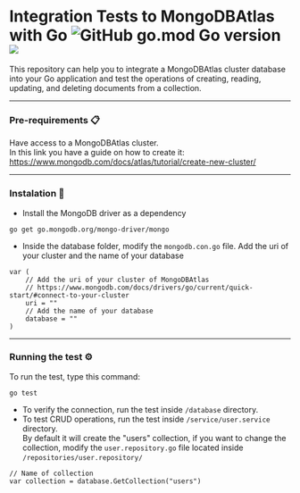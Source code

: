 # Integration Tests to MongoDBAtlas with Go ![GitHub go.mod Go version](https://img.shields.io/github/go-mod/go-version/ChrisCodeX/CRUD-MongoDBAtlas-Go) ![](https://camo.githubusercontent.com/3084f133857f6d0a29d410e59ba39f6906b0f2e32b24082d1e95710196984db6/68747470733a2f2f696d672e736869656c64732e696f2f62616467652f2d4d6f6e676f44422d3444423333443f7374796c653d666c6174266c6f676f3d6d6f6e676f6462266c6f676f436f6c6f723d464646464646)
This repository can help you to integrate a MongoDBAtlas cluster database into your Go application and test the operations of creating, reading, updating, and deleting documents from a collection.  

---

### Pre-requirements 📋  
Have access to a MongoDBAtlas cluster.  
In this link you have a guide on how to create it: https://www.mongodb.com/docs/atlas/tutorial/create-new-cluster/  

---  

### Instalation 🔧  
- Install the MongoDB driver as a dependency  
```
go get go.mongodb.org/mongo-driver/mongo  
```
- Inside the database folder, modify the `mongodb.con.go` file. Add the uri of your cluster and the name of your database  
```
var (
	// Add the uri of your cluster of MongoDBAtlas
	// https://www.mongodb.com/docs/drivers/go/current/quick-start/#connect-to-your-cluster
	uri = ""
	// Add the name of your database
	database = ""
)
```

---

### Running the test ⚙️
To run the test, type this command:
```
go test
```
- To verify the connection, run the test inside `/database` directory.
- To test CRUD operations, run the test inside `/service/user.service` directory.  
By default it will create the "users" collection, if you want to change the collection, modify the `user.repository.go` file located inside `/repositories/user.repository/`  
```
// Name of collection
var collection = database.GetCollection("users")
```
